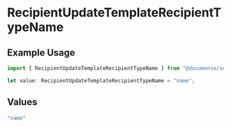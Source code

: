 # RecipientUpdateTemplateRecipientTypeName

## Example Usage

```typescript
import { RecipientUpdateTemplateRecipientTypeName } from "@documenso/sdk-typescript/models/operations";

let value: RecipientUpdateTemplateRecipientTypeName = "name";
```

## Values

```typescript
"name"
```